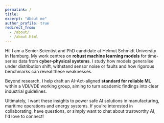 ```yaml
---
permalink: /
title: 
excerpt: "About me"
author_profile: true
redirect_from: 
  - /about/
  - /about.html
---
```



Hi! I am a Senior Scientist and PhD candidate at Helmut Schmidt University in Hamburg. My work centres on __robust machine learning models__ for time-series data from __cyber-physical systems__. I study how models generalise under distribution shift, withstand sensor noise or faults and how rigorous benchmarks can reveal these weaknesses.

Beyond research, I help draft an AI-Act-aligned __standard for reliable ML__ within a VDI/VDE working group, aiming to turn academic findings into clear industrial guidelines.

Ultimately, I want these insights to power safe AI solutions in manufacturing, maritime operations and energy systems. If you're interested in collaborating, have questions, or simply want to chat about trustworthy AI, I'd love to connect!
